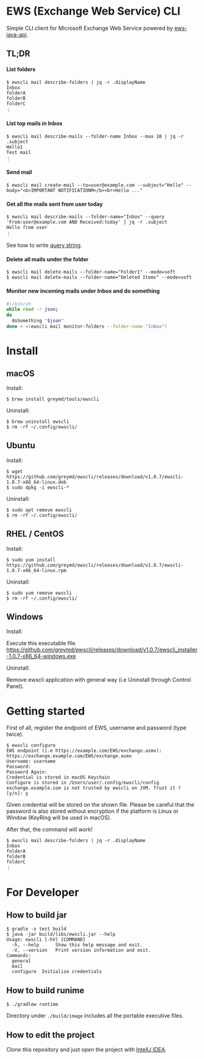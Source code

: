 # EWS (Exchange Web Service) CLI

Simple CLI client for Microsoft Exchange Web Service powered by [ews-java-api](https://github.com/OfficeDev/ews-java-api).

## TL;DR

#### List folders

```
$ ewscli mail describe-folders | jq -r .displayName
Inbox
folderA
folderB
folderC
︙
```

#### List top mails in Inbox

```
$ ewscli mail describe-mails --folder-name Inbox --max 10 | jq -r .subject
Hello1
Test mail
︙
```

#### Send mail

```
$ ewscli mail create-mail --to=user@example.com --subject="Hello" --body="<b>IMPORTANT NOTIFICATIONM</b><br>Hello ..."
```

#### Get all the mails sent from user today

```
$ ewscli mail describe-mails --folder-name="Inbox" --query 'From:user@example.com AND Received:today' | jq -r .subject
Hello from user
︙
```

See how to write [query string](https://docs.microsoft.com/en-us/exchange/client-developer/web-service-reference/querystring-querystringtype).

#### Delete all mails under the folder

```
$ ewscli mail delete-mails --folder-name="Folder1" --mode=soft
$ ewscli mail delete-mails --folder-name="Deleted Items" --mode=soft
```

#### Monitor new incoming mails under Inbox and do something

```bash
#!/bin/sh
while read -r json;
do
  doSomething "$json"
done < <(ewscli mail monitor-folders --folder-name "Inbox")
```

# Install

## macOS

Install:

```
$ brew install greymd/tools/ewscli
```

Uninstall:

```
$ brew uninstall ewscli
$ rm -rf ~/.config/ewscli/
```

## Ubuntu

Install:

```
$ wget https://github.com/greymd/ewscli/releases/download/v1.0.7/ewscli-1.0.7-x86_64-linux.deb
$ sudo dpkg -i ewscli-*
```

Uninstall:

```
$ sudo apt remove ewscli
$ rm -rf ~/.config/ewscli/
```

## RHEL / CentOS

Install:

```
$ sudo yum install https://github.com/greymd/ewscli/releases/download/v1.0.7/ewscli-1.0.7-x86_64-linux.rpm
```

Uninstall:

```
$ sudo yum remove ewscli
$ rm -rf ~/.config/ewscli/
```

## Windows

Install:

Execute this executable file.
https://github.com/greymd/ewscli/releases/download/v1.0.7/ewscli_installer-1.0.7-x86_64-windows.exe

Uninstall:

Remove ewscli application with general way (i.e Uninstall through Control Panel).

# Getting started

First of all, register the endpoint of EWS, username and password (type twice).

```
$ ewscli configure
EWS endpoint (i.e https://example.com/EWS/exchange.asmx): https://exchange.example.com/EWS/exchange.asmx
Username: username
Password:
Password Again:
Credential is stored in macOS Keychain
Configure is stored in /Users/user/.config/ewscli/config
exchange.example.com is not trusted by ewscli on JVM. Trust it ? [y/n]: y
```

Given credential will be stored on the shown file.
Please be careful that the password is also stored without encryption if the platform is Linux or Window (KeyRing will be used in macOS).

After that, the command will work!

```
$ ewscli mail describe-folders | jq -r .displayName
Inbox
folderA
folderB
folderC
︙
```


# For Developer

## How to build jar

```
$ gradle -x test build
$ java -jar build/libs/ewscli.jar --help
Usage: ewscli [-hV] [COMMAND]
  -h, --help      Show this help message and exit.
  -V, --version   Print version information and exit.
Commands:
  general
  mail
  configure  Initialize credentials
```

## How to build runime

```
$ ./gradlew runtime
```

Directory under `./build/image` includes all the portable executive files.

## How to edit the project

Clone this repository and just open the project with [IntellJ IDEA](https://www.jetbrains.com/idea/).
